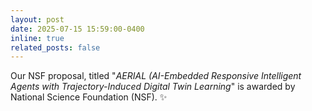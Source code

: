 ```yaml
---
layout: post
date: 2025-07-15 15:59:00-0400
inline: true
related_posts: false
---
```


Our NSF proposal, titled "*AERIAL (AI-Embedded Responsive Intelligent Agents with Trajectory-Induced Digital Twin Learning*" is awarded by National Science Foundation (NSF). :sparkles:

